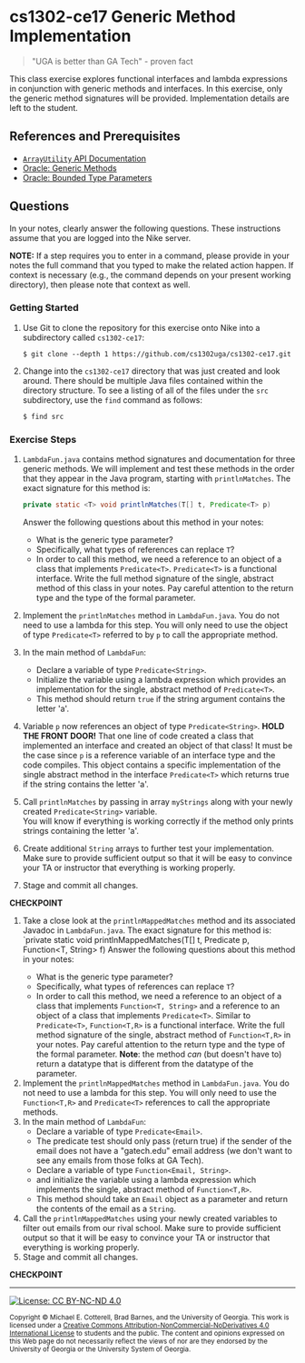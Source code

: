 
# cs1302-ce17 Generic Method Implementation

> "UGA is better than GA Tech" - proven fact

This class exercise explores functional interfaces and lambda expressions in
conjunction with generic methods and interfaces. In this exercise, only the generic
method signatures will be provided. Implementation details are left to the student.

## References and Prerequisites

* [`ArrayUtility` API Documentation](http://cobweb.cs.uga.edu/~mec/cs1302/cs1302-ce16-api/index.html)
* [Oracle: Generic Methods](https://docs.oracle.com/javase/tutorial/extra/generics/methods.html)
* [Oracle: Bounded Type Parameters](https://docs.oracle.com/javase/tutorial/java/generics/bounded.html)

## Questions

In your notes, clearly answer the following questions. These instructions assume that you are 
logged into the Nike server. 

**NOTE:** If a step requires you to enter in a command, please provide in your notes the full 
command that you typed to make the related action happen. If context is necessary (e.g., the 
command depends on your present working directory), then please note that context as well.

### Getting Started

1. Use Git to clone the repository for this exercise onto Nike into a subdirectory called `cs1302-ce17`:

   ```
   $ git clone --depth 1 https://github.com/cs1302uga/cs1302-ce17.git
   ```

1. Change into the `cs1302-ce17` directory that was just created and look around. There should be
   multiple Java files contained within the directory structure. To see a listing of all of the 
   files under the `src` subdirectory, use the `find` command as follows:
   
   ```
   $ find src
   ```

### Exercise Steps

1. `LambdaFun.java` contains method signatures and documentation for three generic methods. We will implement
    and test these methods in the order that they appear in the Java program, starting with `printlnMatches`. 
    The exact signature for this method is:
    ```java
    private static <T> void printlnMatches(T[] t, Predicate<T> p)
    ```
    Answer the following questions about this method in your notes:
    * What is the generic type parameter?
    * Specifically, what types of references can replace `T`?
    * In order to call this method, we need a reference to an object of a class that implements `Predicate<T>`. 
      `Predicate<T>` is a functional interface. Write the full method signature of the single, abstract method
      of this class in your notes. Pay careful attention to the return type and the type of the formal parameter.
      
1. Implement the `printlnMatches` method in `LambdaFun.java`. You do not need to use a lambda for this step. You will
   only need to use the object of type `Predicate<T>` referred to by `p` to call the appropriate method.
1. In the main method of `LambdaFun`:
   * Declare a variable of type `Predicate<String>`.
   * Initialize the variable using a lambda expression which provides an implementation for the single, abstract
     method of `Predicate<T>`.
   * This method should return `true` if the string argument contains the letter 'a'.
1. Variable `p` now references an object of type `Predicate<String>`. **HOLD THE FRONT DOOR!** That one line of code
   created a class that implemented an interface and created an object of that class! It must be the case since
   `p` is a reference variable of an interface type and the code compiles. This object contains a specific implementation
   of the single abstract method in the interface `Predicate<T>` which returns true if the string contains the
   letter 'a'.
1. Call `printlnMatches` by passing in array `myStrings` along with your newly created `Predicate<String>` variable.  
   You will know if everything is working correctly if the method only prints strings containing the letter 'a'.
1. Create additional `String` arrays to further test your implementation. Make sure to provide sufficient output
   so that it will be easy to convince your TA or instructor that everything is working properly.
1. Stage and commit all changes.

**CHECKPOINT**
   
1. Take a close look at the `printlnMappedMatches` method and its associated Javadoc in `LambdaFun.java`. 
   The exact signature for this method is:
         `private static <T> void printlnMappedMatches(T[] t, Predicate<T> p, Function<T, String> f)
   Answer the following questions about this method in your notes:
   * What is the generic type parameter?
   * Specifically, what types of references can replace `T`?
   * In order to call this method, we need a reference to an object of a class that implements `Function<T, String>`
     and a reference to an object of a class that implements `Predicate<T>`. Similar to `Predicate<T>`,
     `Function<T,R>` is a functional interface. Write the full method signature of the single, abstract method
     of `Function<T,R>` in your notes. Pay careful attention to the return type and the type of the formal parameter.
     **Note**: the method *can* (but doesn't have to) return a datatype that is different from the datatype of the 
     parameter.
1. Implement the `printlnMappedMatches` method in `LambdaFun.java`. You do not need to use a lambda for this step.
   You will only need to use the `Function<T,R>` and `Predicate<T>` references to call the appropriate methods.
1. In the main method of `LambdaFun`:
   * Declare a variable of type `Predicate<Email>`.
   * The predicate test should only pass (return true) if the sender of the email does not have a "gatech.edu" email 
   address (we don't want to see any emails from those folks at GA Tech).
   * Declare a variable of type `Function<Email, String>`.
   * and initialize the variable using a lambda expression which implements the single, abstract method of `Function<T,R>`. 
   * This method should take an `Email` object as a parameter and return the contents of the email as a `String`.
1. Call the `printlnMappedMatches` using your newly created variables to filter out emails from our rival school.
   Make sure to provide sufficient output so that it will be easy to convince your TA or instructor that everything 
   is working properly.
1. Stage and commit all changes.

**CHECKPOINT**

<hr/>

[![License: CC BY-NC-ND 4.0](https://img.shields.io/badge/License-CC%20BY--NC--ND%204.0-lightgrey.svg)](http://creativecommons.org/licenses/by-nc-nd/4.0/)

<small>
Copyright &copy; Michael E. Cotterell, Brad Barnes, and the University of Georgia.
This work is licensed under a <a rel="license" href="http://creativecommons.org/licenses/by-nc-nd/4.0/">Creative Commons Attribution-NonCommercial-NoDerivatives 4.0 International License</a> to students and the public.
The content and opinions expressed on this Web page do not necessarily reflect the views of nor are they endorsed by the University of Georgia or the University System of Georgia.
</small>
